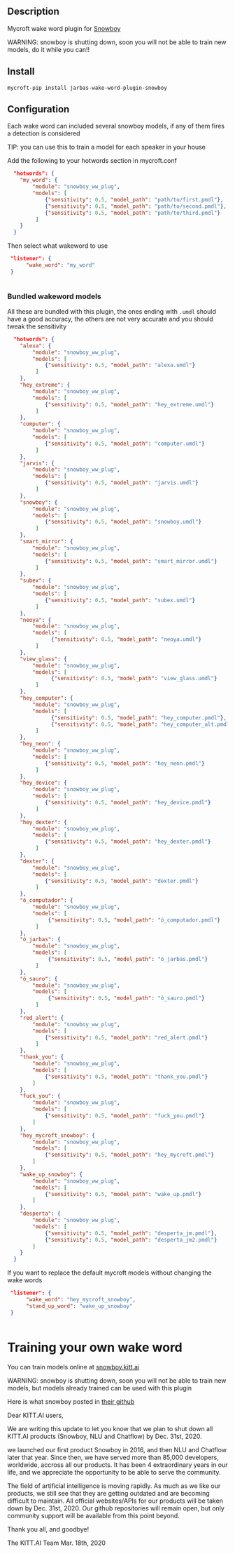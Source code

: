 ## Description
Mycroft wake word plugin for [Snowboy](https://snowboy.kitt.ai/)

WARNING: snowboy is shutting down, soon you will not be able to train new models, do it while you can!!

## Install

`mycroft-pip install jarbas-wake-word-plugin-snowboy`

## Configuration

Each wake word can included several snowboy models, if any of them fires a detection is considered

TIP: you can use this to train a model for each speaker in your house

Add the following to your hotwords section in mycroft.conf

```json
  "hotwords": {
    "my_word": {
        "module": "snowboy_ww_plug",
        "models": [
            {"sensitivity": 0.5, "model_path": "path/to/first.pmdl"},
            {"sensitivity": 0.5, "model_path": "path/to/second.pmdl"},
            {"sensitivity": 0.5, "model_path": "path/to/third.pmdl"}
         ]
    }
  }
```

Then select what wakeword to use

```json
 "listener": {
      "wake_word": "my_word"
 }
 
```

### Bundled wakeword models

All these are bundled with this plugin, the ones ending with ```.umdl``` should have a good accuracy, the others are not very accurate and you should tweak the sensitivity

```json
  "hotwords": {
    "alexa": {
        "module": "snowboy_ww_plug",
        "models": [
            {"sensitivity": 0.5, "model_path": "alexa.umdl"}
         ]
    },
    "hey_extreme": {
        "module": "snowboy_ww_plug",
        "models": [
            {"sensitivity": 0.5, "model_path": "hey_extreme.umdl"}
         ]
    },
    "computer": {
        "module": "snowboy_ww_plug",
        "models": [
            {"sensitivity": 0.5, "model_path": "computer.umdl"}
         ]
    },
    "jarvis": {
        "module": "snowboy_ww_plug",
        "models": [
            {"sensitivity": 0.5, "model_path": "jarvis.umdl"}
         ]
    },
    "snowboy": {
        "module": "snowboy_ww_plug",
        "models": [
            {"sensitivity": 0.5, "model_path": "snowboy.umdl"}
         ]
    },
    "smart_mirror": {
        "module": "snowboy_ww_plug",
        "models": [
            {"sensitivity": 0.5, "model_path": "smart_mirror.umdl"}
         ]
    },
    "subex": {
        "module": "snowboy_ww_plug",
        "models": [
            {"sensitivity": 0.5, "model_path": "subex.umdl"}
         ]
    },
    "neoya": {
        "module": "snowboy_ww_plug",
        "models": [
              {"sensitivity": 0.5, "model_path": "neoya.umdl"}
         ]
    },
    "view_glass": {
        "module": "snowboy_ww_plug",
        "models": [
              {"sensitivity": 0.5, "model_path": "view_glass.umdl"}
         ]
    },
    "hey_computer": {
        "module": "snowboy_ww_plug",
        "models": [
              {"sensitivity": 0.5, "model_path": "hey_computer.pmdl"},
              {"sensitivity": 0.5, "model_path": "hey_computer_alt.pmdl"}
         ]
    },
    "hey_neon": {
        "module": "snowboy_ww_plug",
        "models": [
            {"sensitivity": 0.5, "model_path": "hey_neon.pmdl"}
         ]
    },
    "hey_device": {
        "module": "snowboy_ww_plug",
        "models": [
            {"sensitivity": 0.5, "model_path": "hey_device.pmdl"}
         ]
    },
    "hey_dexter": {
        "module": "snowboy_ww_plug",
        "models": [
            {"sensitivity": 0.5, "model_path": "hey_dexter.pmdl"}
         ]
    },
    "dexter": {
        "module": "snowboy_ww_plug",
        "models": [
            {"sensitivity": 0.5, "model_path": "dexter.pmdl"}
         ]
    },
    "ó_computador": {
        "module": "snowboy_ww_plug",
        "models": [
             {"sensitivity": 0.5, "model_path": "ó_computador.pmdl"}
         ]
    },
    "ó_jarbas": {
        "module": "snowboy_ww_plug",
        "models": [
             {"sensitivity": 0.5, "model_path": "ó_jarbas.pmdl"}
         ]
    },
    "ó_sauro": {
        "module": "snowboy_ww_plug",
        "models": [
             {"sensitivity": 0.5, "model_path": "ó_sauro.pmdl"}
         ]
    },
    "red_alert": {
        "module": "snowboy_ww_plug",
        "models": [
            {"sensitivity": 0.5, "model_path": "red_alert.pmdl"}
         ]
    },
    "thank_you": {
        "module": "snowboy_ww_plug",
        "models": [
            {"sensitivity": 0.5, "model_path": "thank_you.pmdl"}
        ]
    },
    "fuck_you": {
        "module": "snowboy_ww_plug",
        "models": [
            {"sensitivity": 0.5, "model_path": "fuck_you.pmdl"}
        ]
    },
    "hey_mycroft_snowboy": {
        "module": "snowboy_ww_plug",
        "models": [
            {"sensitivity": 0.5, "model_path": "hey_mycroft.pmdl"}
        ]
    },
    "wake_up_snowboy": {
        "module": "snowboy_ww_plug",
        "models": [
            {"sensitivity": 0.5, "model_path": "wake_up.pmdl"}
        ]
    },
    "desperta": {
        "module": "snowboy_ww_plug",
        "models": [
            {"sensitivity": 0.5, "model_path": "desperta_jm.pmdl"},
            {"sensitivity": 0.5, "model_path": "desperta_jm2.pmdl"}
        ]
    }
  }
```

If you want to replace the default mycroft models without changing the wake words

```json
 "listener": {
      "wake_word": "hey_mycroft_snowboy",
      "stand_up_word": "wake_up_snowboy"
 }
 
```

# Training your own wake word

You can train models online at [snowboy.kitt.ai](https://snowboy.kitt.ai/)

WARNING: snowboy is shutting down, soon you will not be able to train new models, but models already trained can be used with this plugin

Here is what snowboy posted in [their github](https://github.com/Kitt-AI/snowboy)
    
   
   

Dear KITT.AI users,

We are writing this update to let you know that we plan to shut down all KITT.AI products (Snowboy, NLU and Chatflow) by Dec. 31st, 2020.

we launched our first product Snowboy in 2016, and then NLU and Chatflow later that year. Since then, we have served more than 85,000 developers, worldwide, accross all our products. It has been 4 extraordinary years in our life, and we appreciate the opportunity to be able to serve the community.

The field of artificial intelligence is moving rapidly. As much as we like our products, we still see that they are getting outdated and are becoming difficult to maintain. All official websites/APIs for our products will be taken down by Dec. 31st, 2020. Our github repositories will remain open, but only community support will be available from this point beyond.

Thank you all, and goodbye!

The KITT.AI Team
Mar. 18th, 2020